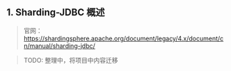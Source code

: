 ## 1. Sharding-JDBC 概述

> 官网：https://shardingsphere.apache.org/document/legacy/4.x/document/cn/manual/sharding-jdbc/

> TODO: 整理中，将项目中内容迁移

